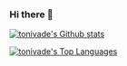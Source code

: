 ### Hi there 👋

[![tonivade's Github stats](https://github-readme-stats.vercel.app/api?username=tonivade&show_icons=true&bg_color=343640&theme=tokyonight&hide_border=true)](https://github.com/tonivade)

[![tonivade's Top Languages](https://github-readme-stats.vercel.app/api/top-langs/?username=tonivade&hide=html,css,Makefile&show_icons=true&bg_color=343640&theme=tokyonight&hide_border=true)](https://github.com/tonivade)

<!--
**tonivade/tonivade** is a ✨ _special_ ✨ repository because its `README.md` (this file) appears on your GitHub profile.

Here are some ideas to get you started:

- 🔭 I’m currently working on ...
- 🌱 I’m currently learning ...
- 👯 I’m looking to collaborate on ...
- 🤔 I’m looking for help with ...
- 💬 Ask me about ...
- 📫 How to reach me: ...
- 😄 Pronouns: ...
- ⚡ Fun fact: ...
-->
